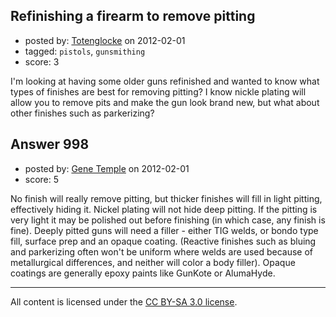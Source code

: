 ## Refinishing a firearm to remove pitting

- posted by: [Totenglocke](https://stackexchange.com/users/-1/198-totenglocke) on 2012-02-01
- tagged: `pistols`, `gunsmithing`
- score: 3

<p>I'm looking at having some older guns refinished and wanted to know what types of finishes are best for removing pitting? I know nickle plating will allow you to remove pits and make the gun look brand new, but what about other finishes such as parkerizing?</p>



## Answer 998

- posted by: [Gene Temple](https://stackexchange.com/users/-1/254-gene-temple) on 2012-02-01
- score: 5

<p>No finish will really remove pitting, but thicker finishes will fill in light pitting, effectively hiding it.  Nickel plating will not hide deep pitting.  If the pitting is very light it may be polished out before finishing (in which case, any finish is fine).  Deeply pitted guns will need a filler - either TIG welds, or bondo type fill, surface prep and an opaque coating.  (Reactive finishes such as bluing and parkerizing often won't be uniform where welds are used because of metallurgical differences, and neither will color a body filler).  Opaque coatings are generally epoxy paints like GunKote or AlumaHyde.</p>




---

All content is licensed under the [CC BY-SA 3.0 license](https://creativecommons.org/licenses/by-sa/3.0/).
